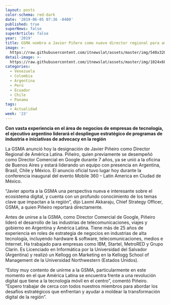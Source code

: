```yaml
---
layout: posts
color-schema: red-dark
date: '2019-06-05 07:36 -0400'
published: true
superNews: false
superArticle: false
year: '2019'
title: GSMA nombra a Javier Piñero como nuevo director regional para américa latina
image: >-
  https://raw.githubusercontent.com/itnewslat/assets/master/img/540x320/Javier-Piñeiro-p.jpg
detail-image: >-
  https://raw.githubusercontent.com/itnewslat/assets/master/img/1024x680/Javier-Piñeiro-g.jpg
categories:
  - Venezuela
  - Colombia
  - Argentina
  - Perú
  - Ecuador
  - Chile
  - Panama
tags:
  - Actualidad
week: '23'
---
```

**Con vasta experiencia en el área de negocios de empresas de tecnología, el ejecutivo argentino liderará el despliegue estratégico de programas de industria e iniciativas de advocacy en la región**

La GSMA anunció hoy la designación de Javier Piñeiro como Director Regional de América Latina. Piñeiro, quien previamente se desempeñó como Director Comercial en Google durante 7 años, ya se unió a la oficina de Buenos Aires y estará liderando un equipo con presencia en Argentina, Brasil, Chile y México. El anuncio oficial tuvo lugar hoy durante la conferencia inaugural del evento Mobile 360 – Latin America en Ciudad de México.

“Javier aporta a la GSMA una perspectiva nueva e interesante sobre el ecosistema digital, y cuenta con un profundo conocimiento de los temas clave que impactan a la región”, dijo Laxmi Akkaraju, Chief Strategy Officer, GSMA, a quien Piñeiro reportará directamente.

Antes de unirse a la GSMA, como Director Comercial de Google, Piñeiro lideró el desarrollo de las industrias de telecomunicaciones, viajes y gobierno en Argentina y América Latina. Tiene más de 25 años de experiencia en roles de estrategia de negocios en industrias de alta tecnología, incluyendo hardware & software, telecomunicaciones, medios e Internet. Ha trabajado para empresas como IBM, Startel, MetroRED y Grupo Clarín. Es Licenciado en Informática por la Universidad del Salvador (Argentina) y realizó un Kellogg on Marketing en la Kellogg School of Management de la Universidad Northwestern (Estados Unidos).

“Estoy muy contento de unirme a la GSMA, particularmente en este momento en el que América Latina se encuentra frente a una revolución digital que tiene a la tecnología móvil en el centro”, comentó Piñeiro. “Espero trabajar de cerca con todos nuestros miembros para abordar los desafíos estratégicos que enfrentan y ayudar a moldear la transformación digital de la región”.